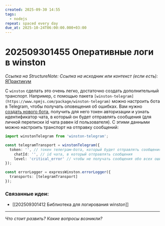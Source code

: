 ```yaml
---
created: 2025-09-30 14:55
tags:
  - nodejs
repeat: spaced every day
due_at: 2025-10-24T06:00:00.000+03:00
---
```

# 202509301455 Оперативные логи в winston

*Ссылка на StructureNote:*
*Ссылка на исходник или контекст (если есть):* [ЯПрактикум](https://practicum.yandex.ru/learn/backend-nodejs/courses/16b47298-e20d-4fde-9619-1ab305039a00/sprints/564238/topics/7c96eb76-3d6b-4f26-8c50-71c3fa757f2b/lessons/3293dc4e-15ac-48f7-afc6-4e8f16466a2f/)

С `winston` сделать это очень легко, достаточно создать дополнительный транспорт. Например, с помощью пакета `[winston-telegram](https://www.npmjs.com/package/winston-telegram)` можно настроить бота в Telegram, чтобы получать оповещения об ошибках. Вам нужно [создать нового бота](https://core.telegram.org/bots#creating-a-new-bot), получить для него токен авторизации и узнать идентификатор чата, в который он будет отправлять сообщения (для личной переписки id чата равен id пользователя). С этими данными можно настроить транспорт на отправку сообщений:

```ts
import winstonTelegram from 'winston-telegram';

const telegramTransport = winstonTelegram({
  token: '', // токен телеграм-бота, который будет отправлять сообщения
    chatId: '', // id чата, в который отправлять сообщения
    level: 'critical_error' // чтобы не получать сообщения обо всех ошибках, можно указать специальный уровень
});

const errorLogger = expressWinston.errorLogger({
  transports: [telegramTransport]
});
```

### Связанные идеи:

* [[202509301412 Библиотека для логирования winston]]
---

*Что стоит развить? Какие вопросы возникли?*
